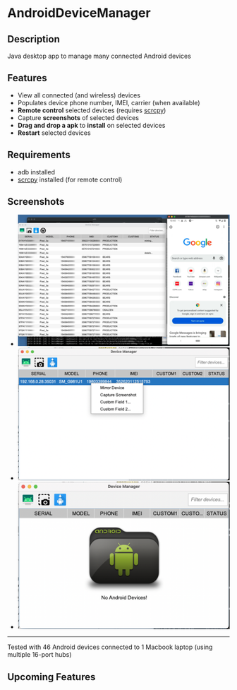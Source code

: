 # AndroidDeviceManager

## Description ##
Java desktop app to manage many connected Android devices

## Features ##
- View all connected (and wireless) devices
- Populates device phone number, IMEI, carrier (when available)
- **Remote control** selected devices (requires [scrcpy](https://github.com/Genymobile/scrcpy))
- Capture **screenshots** of selected devices
- **Drag and drop a apk** to **install** on selected devices
- **Restart** selected devices

## Requirements ##
- adb installed
- [scrcpy](https://github.com/Genymobile/scrcpy) installed (for remote control)
 
## Screenshots ##
- ![](resources/screenshot-devices.jpg)
- ![](resources/screenshot-popup.png)
- ![](resources/screenshot-empty.png)

---
Tested with 46 Android devices connected to 1 Macbook laptop (using multiple 16-port hubs)

## Upcoming Features ##
